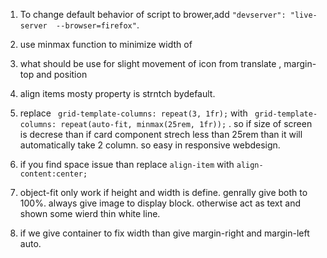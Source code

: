 1. To change default behavior of script to brower,add      `"devserver": "live-server  --browser=firefox"`.
2. use minmax function to minimize width of 
3. what should be use for slight movement of icon from  translate , margin-top and position
4. align items mosty property is  strntch bydefault.
5. replace  ` grid-template-columns: repeat(3, 1fr);` with
   ` grid-template-columns: repeat(auto-fit, minmax(25rem, 1fr));` . so if size of screen is decrese than if card component strech less than 25rem than it will automatically take 2 column. so easy in responsive webdesign.

6. if you find space issue than replace `align-item` with `align-content:center;`
7.  object-fit only work if height and width is define.  genrally give both to 100%. always give image to display block. otherwise act as text and shown some wierd thin white line. 
8.  if we give container to fix width than give margin-right and margin-left auto.
